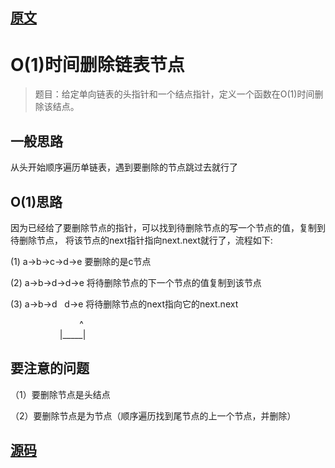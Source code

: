## [原文](https://blog.csdn.net/chixujohnny/article/details/51240153 )

# O(1)时间删除链表节点

> 题目：给定单向链表的头指针和一个结点指针，定义一个函数在O(1)时间删除该结点。


## 一般思路
从头开始顺序遍历单链表，遇到要删除的节点跳过去就行了



## O(1)思路
因为已经给了要删除节点的指针，可以找到待删除节点的写一个节点的值，复制到待删除节点，
将该节点的next指针指向next.next就行了，流程如下:

(1) a->b->c->d->e 要删除的是c节点

(2) a->b->d->d->e 将待删除节点的下一个节点的值复制到该节点

(3) a->b->d   d->e 将待删除节点的next指向它的next.next

                            ^   
                    |_____|



## 要注意的问题
（1）要删除节点是头结点

（2）要删除节点是为节点（顺序遍历找到尾节点的上一个节点，并删除）



## [源码](/algorithms-demo/src/main/java/space/pankui/coding/interviews/No13_DeleteNode.java)
 